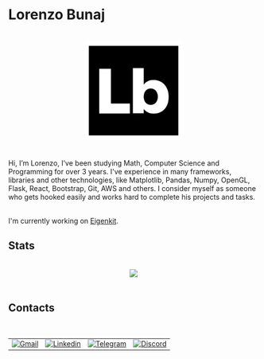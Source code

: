 # Lorenzo Bunaj

</br>
<div align="center">
  <img src="https://github.com/lorenzobunaj/lorenzobunaj/blob/main/src/img/border.svg" width="200" />
</div>
<br><br>
Hi, I’m Lorenzo, I’ve been studying Math, Computer Science and Programming for over 3 years. I've experience in many frameworks, libraries and other technologies, like Matplotlib, Pandas, Numpy, OpenGL, Flask, React, Bootstrap, Git, AWS and others. I consider myself as someone who gets hooked easily and works hard to complete his projects and tasks.
</br></br>

I'm currently working on [Eigenkit](https://www.eigenkit.org/).

## Stats

</br>
<div align="center">
  <img src="https://github-readme-stats.vercel.app/api?username=lorenzobunaj" width="500" />
</div>
</br>

## Contacts

</br>
<div align="center">
<table>
  <tr>
    <td>
      <a href="mailto: lorenzobunaj@gmail.com"><img style="border:none;" src="https://edent.github.io/SuperTinyIcons/images/svg/gmail.svg" width="70" title="Gmail" />
      </a>
    </td>
    <td>
      <a href="https://www.linkedin.com/in/lorenzobunaj/"><img style="border:none;" src="https://edent.github.io/SuperTinyIcons/images/svg/linkedin.svg" width="70" title="Linkedin" />
      </a>
    </td>
    <td>
      <a href="https://telegram.me/lorenzobunaj"><img style="border:none;" src="https://edent.github.io/SuperTinyIcons/images/svg/telegram.svg" width="70" title="Telegram" />
      </a>
    </td>
    <td>
      <a href="https://discord.com/users/559093617466015784"><img style="border:none;" src="https://edent.github.io/SuperTinyIcons/images/svg/discord.svg" width="70" title="Discord" />
      </a>
    </td>
  </tr>
</table>
</div>


